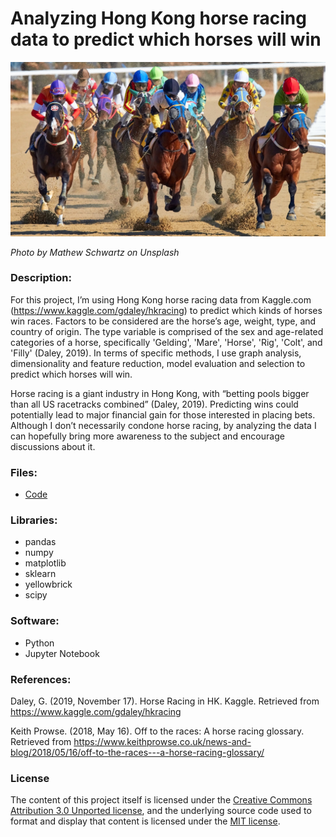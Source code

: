 # Analyzing Hong Kong horse racing data to predict which horses will win  

![Horse race](mathew-schwartz-5qRWQEdK7Sg-unsplash.jpg)  

*Photo by Mathew Schwartz on Unsplash*

### Description:  

For this project, I’m using Hong Kong horse racing data from Kaggle.com (https://www.kaggle.com/gdaley/hkracing) to predict which kinds of horses win races. Factors to be considered are the horse’s age, weight, type, and country of origin. The type variable is comprised of the sex and age-related categories of a horse, specifically 'Gelding', 'Mare', 'Horse', 'Rig', 'Colt', and 'Filly' (Daley, 2019). In terms of specific methods, I use graph analysis, dimensionality and feature reduction, model evaluation and selection to predict which horses will win.

Horse racing is a giant industry in Hong Kong, with “betting pools bigger than all US racetracks combined” (Daley, 2019). Predicting wins could potentially lead to major financial gain for those interested in placing bets. Although I don’t necessarily condone horse racing, by analyzing the data I can hopefully bring more awareness to the subject and encourage discussions about it.  


### Files:  
* [Code](https://corinnemedeiros.github.io/Projects/HorseRacing-HongKong/HorseRacing-HongKong.html)  

### Libraries:  
* pandas  
* numpy  
* matplotlib  
* sklearn  
* yellowbrick  
* scipy  
    
### Software:  
* Python
* Jupyter Notebook

### References:  

Daley, G. (2019, November 17). Horse Racing in HK. Kaggle. Retrieved from https://www.kaggle.com/gdaley/hkracing  

Keith Prowse. (2018, May 16). Off to the races: A horse racing glossary. Retrieved from https://www.keithprowse.co.uk/news-and-blog/2018/05/16/off-to-the-races---a-horse-racing-glossary/  

### License
The content of this project itself is licensed under the [Creative Commons Attribution 3.0 Unported license](https://creativecommons.org/licenses/by/3.0/), and the underlying source code used to format and display that content is licensed under the [MIT license](https://github.com/github/choosealicense.com/blob/gh-pages/LICENSE.md).
